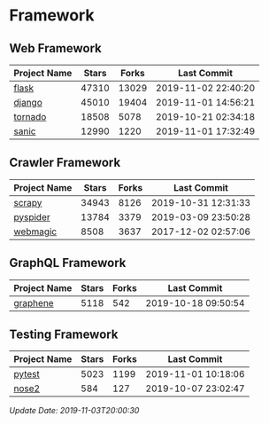 # Framework

## Web Framework

| Project Name | Stars | Forks | Last Commit |
| ------------ | ----- | ----- | ----------- |
| [flask](https://github.com/pallets/flask) | 47310 | 13029 | 2019-11-02 22:40:20 |
| [django](https://github.com/django/django) | 45010 | 19404 | 2019-11-01 14:56:21 |
| [tornado](https://github.com/tornadoweb/tornado) | 18508 | 5078 | 2019-10-21 02:34:18 |
| [sanic](https://github.com/huge-success/sanic) | 12990 | 1220 | 2019-11-01 17:32:49 |

## Crawler Framework

| Project Name | Stars | Forks | Last Commit |
| ------------ | ----- | ----- | ----------- |
| [scrapy](https://github.com/scrapy/scrapy) | 34943 | 8126 | 2019-10-31 12:31:33 |
| [pyspider](https://github.com/binux/pyspider) | 13784 | 3379 | 2019-03-09 23:50:28 |
| [webmagic](https://github.com/code4craft/webmagic) | 8508 | 3637 | 2017-12-02 02:57:06 |

## GraphQL Framework

| Project Name | Stars | Forks | Last Commit |
| ------------ | ----- | ----- | ----------- |
| [graphene](https://github.com/graphql-python/graphene) | 5118 | 542 | 2019-10-18 09:50:54 |

## Testing Framework

| Project Name | Stars | Forks | Last Commit |
| ------------ | ----- | ----- | ----------- |
| [pytest](https://github.com/pytest-dev/pytest) | 5023 | 1199 | 2019-11-01 10:18:06 |
| [nose2](https://github.com/nose-devs/nose2) | 584 | 127 | 2019-10-07 23:02:47 |

*Update Date: 2019-11-03T20:00:30*